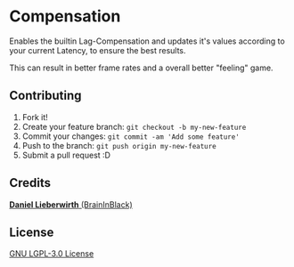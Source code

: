 # Compensation

Enables the builtin Lag-Compensation and updates it's values according to your current Latency, to ensure the best results.

This can result in better frame rates and a overall better "feeling" game.

## Contributing

1. Fork it!
2. Create your feature branch: `git checkout -b my-new-feature`
3. Commit your changes: `git commit -am 'Add some feature'`
4. Push to the branch: `git push origin my-new-feature`
5. Submit a pull request :D

## Credits

[**Daniel Lieberwirth** (BrainInBlack)](https://github.com/BrainInBlack)

## License

[GNU LGPL-3.0 License](LICENSE.md)